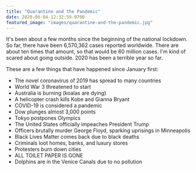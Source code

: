 ```yaml
---
title: "Quarantine and the Pandemic"
date: 2020-06-04-12:32:59-0700
featured_image: "images/quarantine-and-the-pandemic.jpg"
---
```


It's been about a few months since the beginning of the national lockdown. So far, there have been 6,570,362 cases reported worldwide. There are about ten times that amount, so that would be 60 million cases. I'm kind of scared about going outside. 2020 has been a terrible year so far.

These are a few things that have happened since January first:

- The novel coronavirus of 2019 has spread to many countries
- World War 3 threatened to start
- Australia is burning (koalas are dying)
- A helicopter crash kills Kobe and Gianna Bryant
- COVID-19 is considered a pandemic
- Dow plunges almost 3,000 points
- Tokyo postpones Olympics
- The United States officially impeaches President Trump
- Officers brutally murder George Floyd, sparking uprisings in Minneapolis
- Black Lives Matter comes back due to black deaths
- Criminals loot homes, banks, and luxury stores
- Protesters burn down cities
- ALL TOILET PAPER IS GONE
- Dolphins are in the Venice Canals due to no pollution
